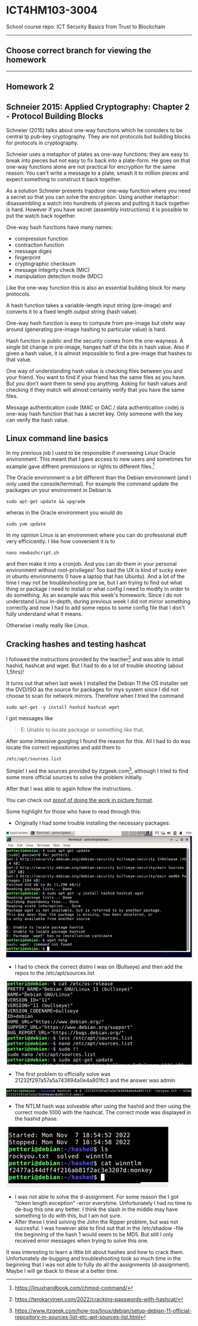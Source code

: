 # ICT4HM103-3004
School course repo: ICT Security Basics from Trust to Blockchain


***
## Choose correct branch for viewing the homework
***

## Homework 2

## Schneier 2015: Applied Cryptography: Chapter 2 - Protocol Building Blocks

Schneier (2015) talks about one-way functions which he considers to be central tp pub-key cryptography. They are not protocols but building blocks for protocols in cryptography.

Schneier uses a metaphor of plates as one-way functions: they are easy to break into pieces but not easy to fix back into a plate-form. He goes on that one-way functions alone are not practical for encryption for the same reason:
You can't write a message to a plate, smash it to million pieces and expect something to construct it back together.

As a solution Schneier presents trapdoor one-way function where you need a secret so that you can solve the encryption. Using another metaphor: disassembling a watch into hundreds of pieces and putting it back together is hard. However if you have secret (assembly instructions) it is possible to put the watch back together.

One-way hash functions have many names:
- compression function
- contraction function
- message diges
- fingerprint
- cryptographic checksum
- message integrity check (MIC)
- manipulation detection mode (MDC)

Like the one-way function this is also an essential building block for many protocols.

A hash function takes a variable-length input string (pre-image) and converts it to a fixed length output string  (hash value).

One-way hash function is easy to compute from pre-image but otehr way around (generating pre-image hashing to particular value) is hard.

Hash function is public and the security comes from the one-wayness. A single bit change in pre-image, hanges half of the bits in hash value. Also if given a hash value, it is almost impossible to find a pre-image that hashes to that value.

One way of understanding hash value is checking files between you and your friend. You want to find if your friend has the same files as you have. But you don't want them to send you anything. Asking for hash values and checking if they match will almost certainly verify that you have the same files.

Message authentication code (MAC or DAC / data authentication code) is one-way hash function that has a secret key. Only someone with the key can verify the hash value. 

## Linux command line basics

In my previous job I used to be responsible if overseeing Linux Oracle environment. This meant that I gave access to new users and sometimes for example gave diffrent premissions or rights to different files.[^linux] 

The Oracle environment is a bit different than the Debian environment (and I only used the console/terminal).
For example the command update the packages un your environment in Debian is
```
sudo apt-get update && upgrade 
```

wheras in the Oracle environment you would do
```
sudo yum update
```
In my opinion Linux is an environment where you can do professional stuff very efficicently. I like how convenient it is to 

```
nano newbashcript.sh
```
and then make it into a cronjob. And you can do them in your personal environment without root-privileges!
Too bad the UX is kind of sucky even in ubuntu envrionments (I have a laptop that has Ubuntu). And a lot of the time I may not be troubleshooting pre se, but I am trying to find out what thing or package i need to install or what config I need to modify in order to do something.
As an example was this week's homework. Since I do not understand Linux in-depth, during previous week I did not mirror something correctly and now I had to add some repos to some config file that I don't fully understand what it means.

Otherwise i really really like Linux.

## Cracking hashes and testing hashcat

I followed the instructions provided by the teacher[^instructions] and was able to intall hashid, hashcat and wget. But I had to do a lot of trouble shooting (about 1,5hrs)!

It turns out that when last week I installed the Debian 11 the OS installer set the DVD/ISO as the source for packages for mys system since I did not choose to scan for network mirrors.
Therefore when I tried the command 

```
sudo apt-get -y install hashid hashcat wget
```

I got messages like 
> E: Unable to locate package
or something like that.

After some intensive googling I found the reason for this. All I had to do was locate the correct repositories and add them to 

```
/etc/apt/sources.list
```

Simple! I sed the sources provided by itzgeek.com[^problem], although I tried to find some more official sources to solve the problem initially.

After that I was able to again follow the instructions.

You can check out [proof of doing the work in picture format](/pics/).

Some highlight for those who have to read through this:

- Originally I had some trouble installing the necessary packages:

![This is an image of problem when installing packages](/pics/hashcat1.JPG)

- I had to check the correct distro I was on (Bullseye) and then add the repos to the /etc/apt/sources.list

![This is an image of problem when installing packages2](/pics/hashcat2.JPG)

- The first problem to officially solve was 21232f297a57a5a743894a0e4a801fc3 and the answer was admin

![This is an image of solving hashes1](/pics/hashcat7.JPG)

- The NTLM hash was solveable after using the hashid and then using the correct mode 1000 with the hashcat. The correct mode was displayed in the hashid phase.

![This is an image of solving hashes2](/pics/hashcat10.JPG)

- I was not able to solve the d-assignment. For some reason the I got "token length exception" -error everytime. Unfortunately I had no time to de-bug this one any better. I think the slash in the middle may have something to do with this, but I am not sure.
 - After these I tried solving the John the Ripper problem, but was not succesful. I was however able to find out that in the /etc/shadow -file the beginning of the hash $1$ would seem to be MD5. But still I only received error messages when trying to solve this one.

It was interesting to learn a little bit about hashes and how to crack them. Unfortunately de-bugging and troubleshooting took so much time in the beginning that I was not able to fully do all the assignments (d-assignment). Maybe I will ge tback to these at a better time. 

[^linux]: https://linuxhandbook.com/chmod-command/
[^instructions]: https://terokarvinen.com/2022/cracking-passwords-with-hashcat/
[^problem]: https://www.itzgeek.com/how-tos/linux/debian/setup-debian-11-official-repository-in-sources-list-etc-apt-sources-list.html